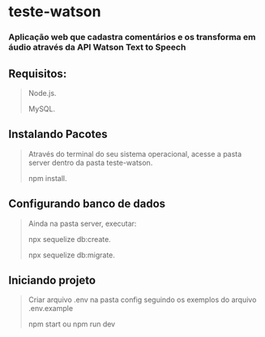 # teste-watson

### Aplicação web que cadastra comentários e os transforma em áudio através da API Watson Text to Speech
## Requisitos:
> Node.js.
> 
> MySQL.
> 
## Instalando Pacotes
> Através do terminal do seu sistema operacional, acesse a pasta server dentro da pasta teste-watson.
> 
> npm install.
> 
## Configurando banco de dados
> Ainda na pasta server, executar:
> 
> npx sequelize db:create.
> 
> npx sequelize db:migrate.
> 
## Iniciando projeto
> Criar arquivo .env na pasta config seguindo os exemplos do arquivo .env.example
>
> npm start ou npm run dev

